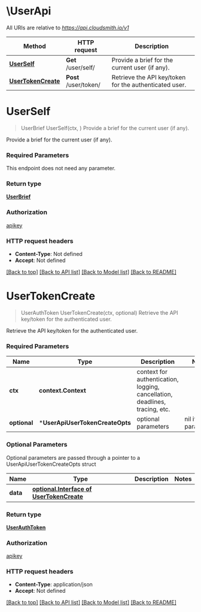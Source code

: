 # \UserApi

All URIs are relative to *https://api.cloudsmith.io/v1*

Method | HTTP request | Description
------------- | ------------- | -------------
[**UserSelf**](UserApi.md#UserSelf) | **Get** /user/self/ | Provide a brief for the current user (if any).
[**UserTokenCreate**](UserApi.md#UserTokenCreate) | **Post** /user/token/ | Retrieve the API key/token for the authenticated user.


# **UserSelf**
> UserBrief UserSelf(ctx, )
Provide a brief for the current user (if any).

Provide a brief for the current user (if any).

### Required Parameters
This endpoint does not need any parameter.

### Return type

[**UserBrief**](UserBrief.md)

### Authorization

[apikey](../README.md#apikey)

### HTTP request headers

 - **Content-Type**: Not defined
 - **Accept**: Not defined

[[Back to top]](#) [[Back to API list]](../README.md#documentation-for-api-endpoints) [[Back to Model list]](../README.md#documentation-for-models) [[Back to README]](../README.md)

# **UserTokenCreate**
> UserAuthToken UserTokenCreate(ctx, optional)
Retrieve the API key/token for the authenticated user.

Retrieve the API key/token for the authenticated user.

### Required Parameters

Name | Type | Description  | Notes
------------- | ------------- | ------------- | -------------
 **ctx** | **context.Context** | context for authentication, logging, cancellation, deadlines, tracing, etc.
 **optional** | ***UserApiUserTokenCreateOpts** | optional parameters | nil if no parameters

### Optional Parameters
Optional parameters are passed through a pointer to a UserApiUserTokenCreateOpts struct

Name | Type | Description  | Notes
------------- | ------------- | ------------- | -------------
 **data** | [**optional.Interface of UserTokenCreate**](UserTokenCreate.md)|  | 

### Return type

[**UserAuthToken**](UserAuthToken.md)

### Authorization

[apikey](../README.md#apikey)

### HTTP request headers

 - **Content-Type**: application/json
 - **Accept**: Not defined

[[Back to top]](#) [[Back to API list]](../README.md#documentation-for-api-endpoints) [[Back to Model list]](../README.md#documentation-for-models) [[Back to README]](../README.md)

